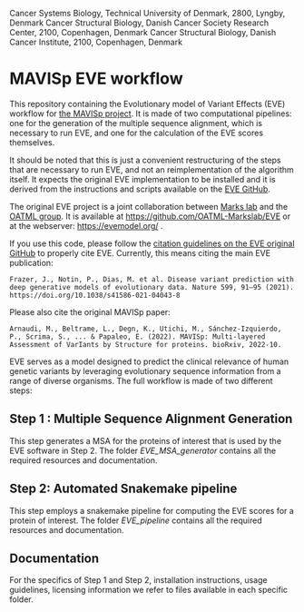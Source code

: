 Cancer Systems Biology, Technical University of Denmark, 2800, Lyngby, Denmark Cancer Structural Biology, Danish Cancer Society Research Center, 2100, Copenhagen, Denmark
Cancer Structural Biology, Danish Cancer Institute, 2100, Copenhagen, Denmark

# MAVISp EVE workflow

This repository containing the Evolutionary model of Variant Effects (EVE) 
workflow for [the MAVISp project](https://github.com/ELELAB/MAVISp). It is made
of two computational pipelines: one for the generation of the multiple sequence
alignment, which is necessary to run EVE, and one for the calculation of the EVE
scores themselves.

It should be noted that this is just a convenient restructuring of the 
steps that are necessary to run EVE, and not an reimplementation of the algorithm
itself. It expects the original EVE implementation to be installed and it is 
derived from the instructions and scripts available on the [EVE GitHub](https://github.com/OATML/EVE).

The original EVE project is a joint collaboration between [Marks lab](https://www.deboramarkslab.com/)
and the [OATML group](https://oatml.cs.ox.ac.uk/). 
It is available at https://github.com/OATML-Markslab/EVE or at the webserver: https://evemodel.org/ .

If you use this code, please follow the [citation guidelines on the EVE original 
GitHub](https://github.com/OATML/EVE) to properly cite EVE. Currently, this means 
citing the main EVE publication:

```Frazer, J., Notin, P., Dias, M. et al. Disease variant prediction with deep generative models of evolutionary data. Nature 599, 91–95 (2021). https://doi.org/10.1038/s41586-021-04043-8```

Please also cite the original MAVISp paper:

```Arnaudi, M., Beltrame, L., Degn, K., Utichi, M., Sánchez-Izquierdo, P., Scrima, S., ... & Papaleo, E. (2022). MAVISp: Multi-layered Assessment of VarIants by Structure for proteins. bioRxiv, 2022-10.```
 
EVE serves as a model designed to predict the clinical relevance of 
human genetic variants by leveraging evolutionary sequence information 
from a range of diverse organisms. The full workflow is made of two different steps:

## Step 1 : Multiple Sequence Alignment Generation 
This step generates a MSA for the proteins of interest that is used by the EVE software in Step 2.
The folder *EVE_MSA_generator* contains all the required resources and documentation. 

## Step 2: Automated Snakemake pipeline
This step employs a snakemake pipeline for computing the EVE scores for a protein of interest. 
The folder *EVE_pipeline* contains all the required resources and documentation.

## Documentation
For the specifics of Step 1 and Step 2, installation instructions, usage guidelines,
licensing information we refer to files available in each specific folder.